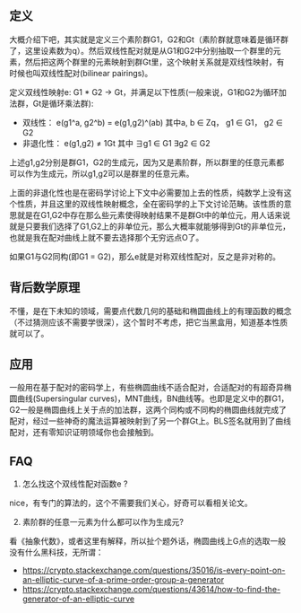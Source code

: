 ## 定义

大概介绍下吧，其实就是定义三个素阶群G1，G2和Gt（素阶群就意味着是循环群了，这里设素数为q）。然后双线性配对就是从G1和G2中分别抽取一个群里的元素，然后把这两个群里的元素映射到群Gt里，这个映射关系就是双线性映射，有时候也叫双线性配对(bilinear pairings)。

定义双线性映射e: G1 * G2 -> Gt，并满足以下性质(一般来说，G1和G2为循环加法群，Gt是循环乘法群):

- 双线性： e(g1^a, g2^b) = e(g1,g2)^(ab)  其中a, b ∈ Zq， g1 ∈ G1， g2 ∈ G2
- 非退化性： e(g1,g2) ≠ 1Gt 其中 ∃g1 ∈ G1 ∃g2 ∈ G2 

上述g1,g2分别是群G1，G2的生成元，因为又是素阶群，所以群里的任意元素都可以作为生成元，所以g1,g2可以是群里的任意元素。

上面的非退化性也是在密码学讨论上下文中必需要加上去的性质，纯数学上没有这个性质，并且这里的双线性映射概念，全在密码学的上下文讨论范畴。该性质的意思就是在G1,G2中存在那么些元素使得映射结果不是群Gt中的单位元，用人话来说就是只要我们选择了G1,G2上的非单位元，那么大概率就能够得到Gt的非单位元，也就是我在配对曲线上就不要去选择那个无穷远点O了。


如果G1与G2同构(即G1 = G2)，那么e就是对称双线性配对，反之是非对称的。

## 背后数学原理

不懂，是在下未知的领域，需要点代数几何的基础和椭圆曲线上的有理函数的概念（不过猜测应该不需要学很深），这个暂时不考虑，把它当黑盒用，知道基本性质就可以了。

## 应用

一般用在基于配对的密码学上，有些椭圆曲线不适合配对，合适配对的有超奇异椭圆曲线(Supersingular curves)，MNT曲线，BN曲线等。也即是定义中的群G1，G2一般是椭圆曲线上关于点的加法群，这两个同构或不同构的椭圆曲线就完成了配对，经过一些神奇的魔法运算被映射到了另一个群Gt上。BLS签名就用到了曲线配对，还有零知识证明领域你也会接触到。

## FAQ

1. 怎么找这个双线性配对函数e ?

nice，有专门的算法的，这个不需要我们关心，好奇可以看相关论文。

2. 素阶群的任意一元素为什么都可以作为生成元?

看《抽象代数》，或者这里有解释，所以扯个题外话，椭圆曲线上G点的选取一般没有什么黑科技，无所谓：

- https://crypto.stackexchange.com/questions/35016/is-every-point-on-an-elliptic-curve-of-a-prime-order-group-a-generator
- https://crypto.stackexchange.com/questions/43614/how-to-find-the-generator-of-an-elliptic-curve 